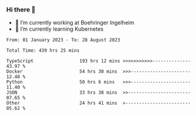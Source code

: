 ### Hi there 👋
- 🔭 I’m currently working at Boehringer Ingelheim
- 🌱 I’m currently learning Kubernetes

 
<!--START_SECTION:waka-->

```text
From: 01 January 2023 - To: 28 August 2023

Total Time: 439 hrs 25 mins

TypeScript                 193 hrs 12 mins >>>>>>>>>>>--------------   43.97 %
Docker                     54 hrs 30 mins  >>>----------------------   12.40 %
Python                     50 hrs 6 mins   >>>----------------------   11.40 %
JSON                       33 hrs 38 mins  >>-----------------------   07.65 %
Other                      24 hrs 41 mins  >------------------------   05.62 %
```

<!--END_SECTION:waka-->

 
